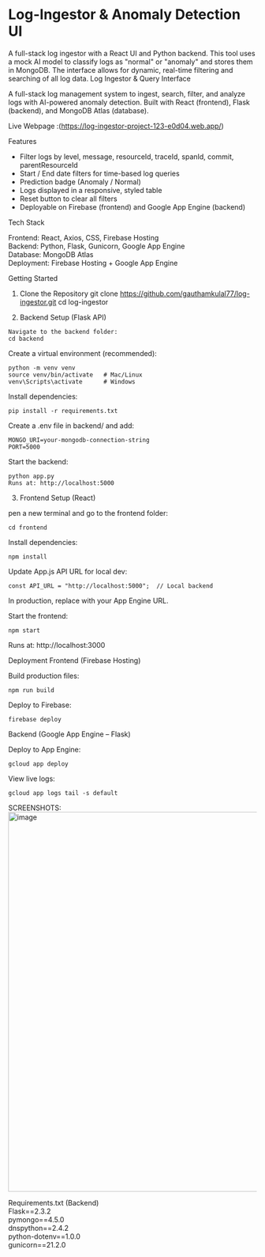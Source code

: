 # Log-Ingestor  & Anomaly Detection UI

A full-stack log ingestor with a React UI and Python backend. This tool uses a mock AI model to classify logs as "normal" or "anomaly" and stores them in MongoDB. The interface allows for dynamic, real-time filtering and searching of all log data.
Log Ingestor & Query Interface

A full-stack log management system to ingest, search, filter, and analyze logs with AI-powered anomaly detection.
Built with React (frontend), Flask (backend), and MongoDB Atlas (database).

Live Webpage :(https://log-ingestor-project-123-e0d04.web.app/)


Features

  * Filter logs by level, message, resourceId, traceId, spanId, commit, parentResourceId
  * Start / End date filters for time-based log queries  
  * Prediction badge (Anomaly / Normal)  
  * Logs displayed in a responsive, styled table  
  * Reset button to clear all filters
  * Deployable on Firebase (frontend) and Google App Engine (backend)

Tech Stack

  Frontend: React, Axios, CSS, Firebase Hosting                                                                                                                                           
  Backend: Python, Flask, Gunicorn, Google App Engine                                                                                                                                     
  Database: MongoDB Atlas                                                                                                                                                                 
  Deployment: Firebase Hosting + Google App Engine                                                                                                                                        

Getting Started
  1. Clone the Repository
     git clone https://github.com/gauthamkulal77/log-ingestor.git
     cd log-ingestor

  2. Backend Setup (Flask API)
    
    Navigate to the backend folder:
    cd backend

  Create a virtual environment (recommended):
    
    python -m venv venv
    source venv/bin/activate   # Mac/Linux
    venv\Scripts\activate      # Windows


  Install dependencies:

    pip install -r requirements.txt

  Create a .env file in backend/ and add:

    MONGO_URI=your-mongodb-connection-string
    PORT=5000

  Start the backend:

    python app.py
    Runs at: http://localhost:5000

3. Frontend Setup (React)

  pen a new terminal and go to the frontend folder:
  
    cd frontend

  Install dependencies:

    npm install

  Update App.js API URL for local dev:

    const API_URL = "http://localhost:5000";  // Local backend


  In production, replace with your App Engine URL.

Start the frontend:

    npm start

Runs at: http://localhost:3000

Deployment
  Frontend (Firebase Hosting)

  Build production files:

    npm run build


  Deploy to Firebase:

    firebase deploy

Backend (Google App Engine – Flask)

  Deploy to App Engine:

    gcloud app deploy

  View live logs:

    gcloud app logs tail -s default

SCREENSHOTS:
<img width="1366" height="768" alt="image" src="https://github.com/user-attachments/assets/f4a9e726-770a-4791-b7cd-7e64ab1a4180" />

Requirements.txt (Backend)                                                                                                                                                                
Flask==2.3.2                                                                                                                                                                              
pymongo==4.5.0                                                                                                                                                                            
dnspython==2.4.2                                                                                                                                                                          
python-dotenv==1.0.0                                                                                                                                                                      
gunicorn==21.2.0

